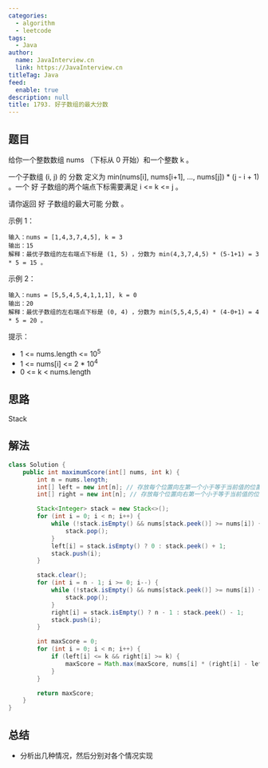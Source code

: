 ```yaml
---
categories: 
  - algorithm
  - leetcode
tags: 
  - Java
author: 
  name: JavaInterview.cn
  link: https://JavaInterview.cn
titleTag: Java
feed: 
  enable: true
description: null
title: 1793. 好子数组的最大分数
---
```


## 题目

给你一个整数数组 nums （下标从 0 开始）和一个整数 k 。

一个子数组 (i, j) 的 分数 定义为 min(nums[i], nums[i+1], ..., nums[j]) * (j - i + 1) 。一个 好 子数组的两个端点下标需要满足 i <= k <= j 。

请你返回 好 子数组的最大可能 分数 。



示例 1：

    输入：nums = [1,4,3,7,4,5], k = 3
    输出：15
    解释：最优子数组的左右端点下标是 (1, 5) ，分数为 min(4,3,7,4,5) * (5-1+1) = 3 * 5 = 15 。
示例 2：

    输入：nums = [5,5,4,5,4,1,1,1], k = 0
    输出：20
    解释：最优子数组的左右端点下标是 (0, 4) ，分数为 min(5,5,4,5,4) * (4-0+1) = 4 * 5 = 20 。


提示：

* 1 <= nums.length <= 10<sup>5</sup>
* 1 <= nums[i] <= 2 * 10<sup>4</sup>
* 0 <= k < nums.length

## 思路

Stack

## 解法
```java
class Solution {
    public int maximumScore(int[] nums, int k) {
        int n = nums.length;
        int[] left = new int[n]; // 存放每个位置向左第一个小于等于当前值的位置
        int[] right = new int[n]; // 存放每个位置向右第一个小于等于当前值的位置

        Stack<Integer> stack = new Stack<>();
        for (int i = 0; i < n; i++) {
            while (!stack.isEmpty() && nums[stack.peek()] >= nums[i]) {
                stack.pop();
            }
            left[i] = stack.isEmpty() ? 0 : stack.peek() + 1;
            stack.push(i);
        }

        stack.clear();
        for (int i = n - 1; i >= 0; i--) {
            while (!stack.isEmpty() && nums[stack.peek()] >= nums[i]) {
                stack.pop();
            }
            right[i] = stack.isEmpty() ? n - 1 : stack.peek() - 1;
            stack.push(i);
        }

        int maxScore = 0;
        for (int i = 0; i < n; i++) {
            if (left[i] <= k && right[i] >= k) {
                maxScore = Math.max(maxScore, nums[i] * (right[i] - left[i] + 1));
            }
        }

        return maxScore;
    }
}

```

## 总结

- 分析出几种情况，然后分别对各个情况实现 
